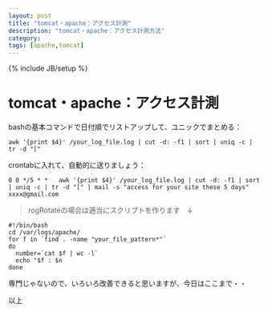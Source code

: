 ```yaml
---
layout: post
title: "tomcat・apache：アクセス計測"
description: "tomcat・apache：アクセス計測方法"
category: 
tags: [apache,tomcat]
---
```

{% include JB/setup %}


# tomcat・apache：アクセス計測

bashの基本コマンドで日付順でリストアップして、ユニックでまとめる：

```shell
awk '{print $4}' /your_log_file.log | cut -d: -f1 | sort | uniq -c | tr -d "["
```

crontabに入れて、自動的に送りましょう：

```shell
0 0 */5 * *   awk '{print $4}' /your_log_file.log | cut -d: -f1 | sort | uniq -c | tr -d "[" | mail -s "access for your site these 5 days" xxxx@gmail.com
```

> rogRotateの場合は適当にスクリプトを作ります　↓

```shell
#!/bin/bash
cd /var/logs/apache/
for f in `find . -name "your_file_pattern*"`
do
  number=`cat $f | wc -l`
  echo "$f : $n
done
```

専門じゃないので、いろいろ改善できると思いますが、今日はここまで・・

以上